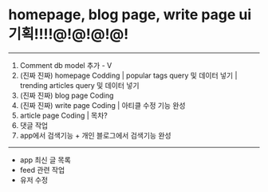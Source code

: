 # homepage, blog page, write page ui 기획!!!!@!@!@!@!

---

1. Comment db model 추가 - V
2. (진짜 진짜) homepage Codding | popular tags query 및 데이터 넣기 | trending articles query 및 데이터 넣기
3. (진짜 진짜) blog page Coding
4. (진짜 진짜) write page Coding | 아티클 수정 기능 완성
5. article page Coding | 목차?
6. 댓글 작업
7. app에서 검색기능 + 개인 블로그에서 검색기능 완성

---

- app 최신 글 목록
- feed 관련 작업
- 유저 수정
